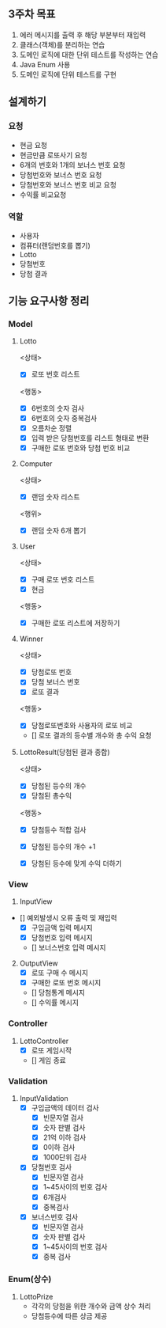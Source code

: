 ## 3주차 목표
1. 에러 메시지를 출력 후 해당 부분부터 재입력
2. 클래스(객체)를 분리하는 연습
3. 도메인 로직에 대한 단위 테스트를 작성하는 연습
4. Java Enum 사용
5. 도메인 로직에 단위 테스트를 구현

## 설계하기
### 요청
- 현금 요청
- 현금만큼 로또사기 요청
- 6개의 번호와 1개의 보너스 번호 요청
- 당첨번호와 보너스 번호 요청
- 당첨번호와 보너스 번호 비교 요청
- 수익률 비교요청

### 역할
- 사용자
- 컴퓨터(랜덤번호를 뽑기)
- Lotto
- 당첨번호
- 당첨 결과


## 기능 요구사항 정리

### Model
1. Lotto
    
    <상태>
    - [x] 로또 번호 리스트
    
   <행동>
    - [x] 6번호의 숫자 검사
    - [x] 6번호의 숫자 중복검사
    - [x] 오름차순 정렬
    - [x] 입력 받은 당첨번호를 리스트 형태로 변환
    - [x] 구매한 로또 번호와 당첨 번호 비교

2. Computer

    <상태>
    - [x] 랜덤 숫자 리스트
   
   <행위>
    - [x] 랜덤 숫자 6개 뽑기


3. User
   
    <상태>
   - [x] 구매 로또 번호 리스트
   - [x] 현금

    <행동>
   - [x] 구매한 로또 리스트에 저장하기
   
4. Winner
    
    <상태>
    - [x] 당첨로또 번호
    - [x] 당첨 보너스 번호
    - [x] 로또 결과

    <행동>
    - [x] 당첨로또번호와 사용자의 로또 비교
    - [] 로또 결과의 등수별 개수와 총 수익 요청  


5. LottoResult(당첨된 결과 종합)
    
    <상태>
   - [x] 당첨된 등수의 개수
   - [x] 당첨된 총수익

    <행동>
   - [x] 당첨등수 적합 검사 
   - [x] 당첨된 등수의 개수 +1
   - [x] 당첨된 등수에 맞게 수익 더하기
   

### View
1. InputView
  - [] 예외발생시 오류 출력 및 재입력
    - [x] 구입금액 입력 메시지
    - [x] 당첨번호 입력 메시지
    - [] 보너스번호 입력 메시지

2. OutputView
   - [x] 로또 구매 수 메시지
   - [x] 구매한 로또 번호 메시지
   - [] 당첨통계 메시지
   - [] 수익률 메시지

### Controller
1. LottoController
   - [x] 로또 게임시작
   - [] 게임 종료

### Validation
1. InputValidation
   - [x] 구입금액의 데이터 검사
     - [x] 빈문자열 검사
     - [x] 숫자 판별 검사
     - [x] 21억 이하 검사
     - [x] 0이하 검사
     - [x] 1000단위 검사
   - [x] 당첨번호 검사
     - [x] 빈문자열 검사
     - [x] 1~45사이의 번호 검사
     - [x] 6개검사
     - [x] 중복검사
   - [x] 보너스번호 검사
     - [x] 빈문자열 검사
     - [x] 숫자 판별 검사
     - [x] 1~45사이의 번호 검사
     - [x] 중복 검사

### Enum(상수)
1. LottoPrize
    - 각각의 당첨을 위한 개수와 금액 상수 처리
    - 당첨등수에 따른 상금 제공